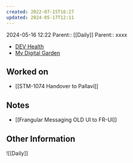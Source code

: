 ```yaml
---
created: 2022-07-15T16:27
updated: 2024-05-17T12:11
---
```

2024-05-16 12:22
Parent:: [[Daily]] 
Parent:: xxxx

- [DEV Health](https://health-configdev.mixtelematics.com/public/mapshow.htm?id=2001&mapid=1A35514B-E08F-4B7C-90B8-CD1774AE8CA3)
- [My Digital Garden](https://my-digital-garden-ten-inky.vercel.app/)

## Worked on

- [[STM-1074 Handover to Pallavi]]

## Notes

- [[Frangular Messaging OLD UI to FR-UI]]

## Other Information

![[Daily]]
